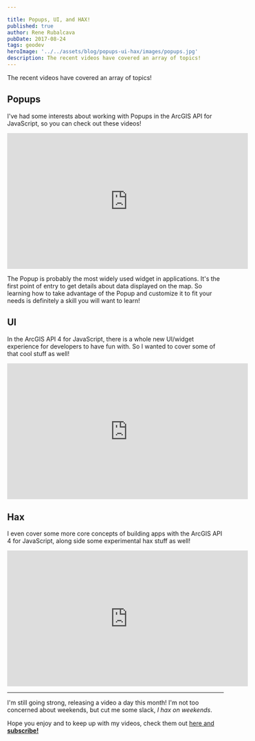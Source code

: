 ```yaml
---

title: Popups, UI, and HAX!
published: true
author: Rene Rubalcava
pubDate: 2017-08-24
tags: geodev
heroImage: '../../assets/blog/popups-ui-hax/images/popups.jpg'
description: The recent videos have covered an array of topics!
---
```


The recent videos have covered an array of topics!

## Popups

I've had some interests about working with Popups in the ArcGIS API for
JavaScript, so you can check out these videos!

<lite-youtube videoid="RTxwD7_reA0"></lite-youtube>

<lite-youtube videoid="OG1WiN8Q2No"></lite-youtube>

<iframe width="560" height="315" src="https://www.youtube.com/embed/u-H2bS7fmSM" frameborder="0" allowfullscreen></iframe>

The Popup is probably the most widely used widget in applications. It's the
first point of entry to get details about data displayed on the map. So learning
how to take advantage of the Popup and customize it to fit your needs is
definitely a skill you will want to learn!

## UI

In the ArcGIS API 4 for JavaScript, there is a whole new UI/widget experience
for developers to have fun with. So I wanted to cover some of that cool stuff as
well!

<iframe width="560" height="315" src="https://www.youtube.com/embed/i-qzX5smJMY" frameborder="0" allowfullscreen></iframe>

<lite-youtube videoid="vLxr5Lalx4M"></lite-youtube>

## Hax

I even cover some more core concepts of building apps with the ArcGIS API 4 for
JavaScript, along side some experimental hax stuff as well!

<lite-youtube videoid="Rx9VgTyQCso"></lite-youtube>

<iframe width="560" height="315" src="https://www.youtube.com/embed/zCtj5Hs2G-E" frameborder="0" allowfullscreen></iframe>

<lite-youtube videoid="4ViGfGvWKok"></lite-youtube>

<lite-youtube videoid="crfDFM6BswA"></lite-youtube>

<lite-youtube videoid="69ijDR1H_WA"></lite-youtube>

---

I'm still going strong, releasing a video a day this month! I'm not too
concerned about weekends, but cut me some slack, _I hax on weekends_.

Hope you enjoy and to keep up with my videos, check them out
[here and **subscribe!**](https://www.youtube.com/c/renerubalcava/videos)
